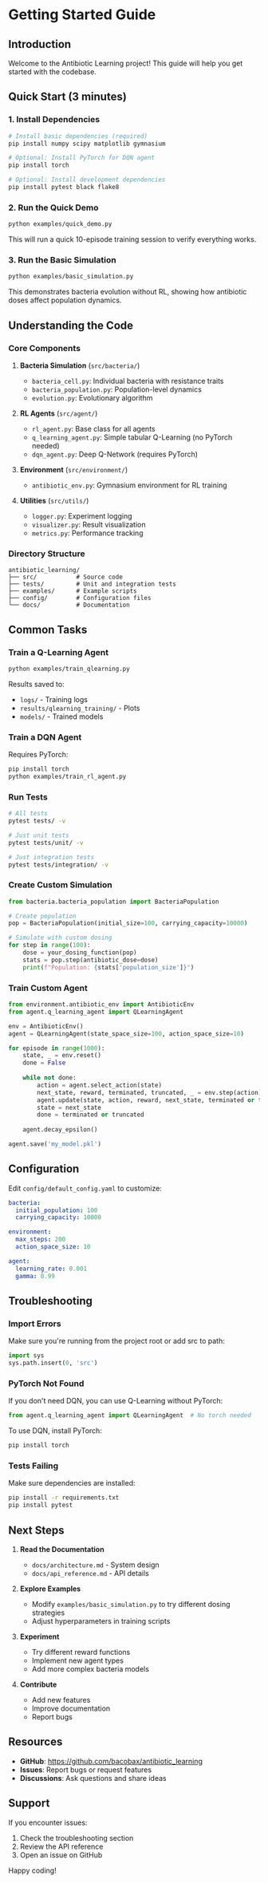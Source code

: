 # Getting Started Guide

## Introduction

Welcome to the Antibiotic Learning project! This guide will help you get started with the codebase.

## Quick Start (3 minutes)

### 1. Install Dependencies

```bash
# Install basic dependencies (required)
pip install numpy scipy matplotlib gymnasium

# Optional: Install PyTorch for DQN agent
pip install torch

# Optional: Install development dependencies
pip install pytest black flake8
```

### 2. Run the Quick Demo

```bash
python examples/quick_demo.py
```

This will run a quick 10-episode training session to verify everything works.

### 3. Run the Basic Simulation

```bash
python examples/basic_simulation.py
```

This demonstrates bacteria evolution without RL, showing how antibiotic doses affect population dynamics.

## Understanding the Code

### Core Components

1. **Bacteria Simulation** (`src/bacteria/`)
   - `bacteria_cell.py`: Individual bacteria with resistance traits
   - `bacteria_population.py`: Population-level dynamics
   - `evolution.py`: Evolutionary algorithm

2. **RL Agents** (`src/agent/`)
   - `rl_agent.py`: Base class for all agents
   - `q_learning_agent.py`: Simple tabular Q-Learning (no PyTorch needed)
   - `dqn_agent.py`: Deep Q-Network (requires PyTorch)

3. **Environment** (`src/environment/`)
   - `antibiotic_env.py`: Gymnasium environment for RL training

4. **Utilities** (`src/utils/`)
   - `logger.py`: Experiment logging
   - `visualizer.py`: Result visualization
   - `metrics.py`: Performance tracking

### Directory Structure

```
antibiotic_learning/
├── src/           # Source code
├── tests/         # Unit and integration tests
├── examples/      # Example scripts
├── config/        # Configuration files
└── docs/          # Documentation
```

## Common Tasks

### Train a Q-Learning Agent

```bash
python examples/train_qlearning.py
```

Results saved to:
- `logs/` - Training logs
- `results/qlearning_training/` - Plots
- `models/` - Trained models

### Train a DQN Agent

Requires PyTorch:
```bash
pip install torch
python examples/train_rl_agent.py
```

### Run Tests

```bash
# All tests
pytest tests/ -v

# Just unit tests
pytest tests/unit/ -v

# Just integration tests
pytest tests/integration/ -v
```

### Create Custom Simulation

```python
from bacteria.bacteria_population import BacteriaPopulation

# Create population
pop = BacteriaPopulation(initial_size=100, carrying_capacity=10000)

# Simulate with custom dosing
for step in range(100):
    dose = your_dosing_function(pop)
    stats = pop.step(antibiotic_dose=dose)
    print(f"Population: {stats['population_size']}")
```

### Train Custom Agent

```python
from environment.antibiotic_env import AntibioticEnv
from agent.q_learning_agent import QLearningAgent

env = AntibioticEnv()
agent = QLearningAgent(state_space_size=100, action_space_size=10)

for episode in range(1000):
    state, _ = env.reset()
    done = False
    
    while not done:
        action = agent.select_action(state)
        next_state, reward, terminated, truncated, _ = env.step(action)
        agent.update(state, action, reward, next_state, terminated or truncated)
        state = next_state
        done = terminated or truncated
    
    agent.decay_epsilon()

agent.save('my_model.pkl')
```

## Configuration

Edit `config/default_config.yaml` to customize:

```yaml
bacteria:
  initial_population: 100
  carrying_capacity: 10000

environment:
  max_steps: 200
  action_space_size: 10

agent:
  learning_rate: 0.001
  gamma: 0.99
```

## Troubleshooting

### Import Errors

Make sure you're running from the project root or add src to path:
```python
import sys
sys.path.insert(0, 'src')
```

### PyTorch Not Found

If you don't need DQN, you can use Q-Learning without PyTorch:
```python
from agent.q_learning_agent import QLearningAgent  # No torch needed
```

To use DQN, install PyTorch:
```bash
pip install torch
```

### Tests Failing

Make sure dependencies are installed:
```bash
pip install -r requirements.txt
pip install pytest
```

## Next Steps

1. **Read the Documentation**
   - `docs/architecture.md` - System design
   - `docs/api_reference.md` - API details

2. **Explore Examples**
   - Modify `examples/basic_simulation.py` to try different dosing strategies
   - Adjust hyperparameters in training scripts

3. **Experiment**
   - Try different reward functions
   - Implement new agent types
   - Add more complex bacteria models

4. **Contribute**
   - Add new features
   - Improve documentation
   - Report bugs

## Resources

- **GitHub**: https://github.com/bacobax/antibiotic_learning
- **Issues**: Report bugs or request features
- **Discussions**: Ask questions and share ideas

## Support

If you encounter issues:
1. Check the troubleshooting section
2. Review the API reference
3. Open an issue on GitHub

Happy coding!
